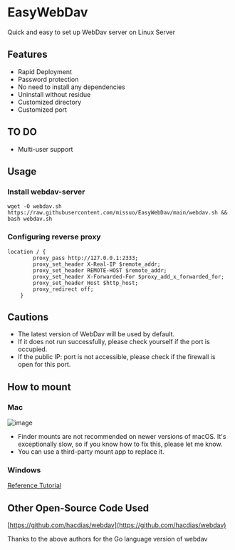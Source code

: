 # EasyWebDav
Quick and easy to set up WebDav server on Linux Server

## Features
- Rapid Deployment
- Password protection
- No need to install any dependencies
- Uninstall without residue
- Customized directory
- Customized port

## TO DO
- Multi-user support

## Usage
### Install webdav-server
~~~shell
wget -O webdav.sh https://raw.githubusercontent.com/missuo/EasyWebDav/main/webdav.sh && bash webdav.sh
~~~

### Configuring reverse proxy
~~~nginx
location / {
        proxy_pass http://127.0.0.1:2333;
        proxy_set_header X-Real-IP $remote_addr;
        proxy_set_header REMOTE-HOST $remote_addr;
        proxy_set_header X-Forwarded-For $proxy_add_x_forwarded_for;
        proxy_set_header Host $http_host;
        proxy_redirect off;
    }
~~~

## Cautions
- The latest version of WebDav will be used by default.
- If it does not run successfully, please check yourself if the port is occupied.
- If the public IP: port is not accessible, please check if the firewall is open for this port.

## How to mount
### Mac
![image](https://user-images.githubusercontent.com/55200481/142374705-cd29edec-9b01-4081-92e1-e9085697cbbd.png)

- Finder mounts are not recommended on newer versions of macOS. It's exceptionally slow, so if you know how to fix this, please let me know.
- You can use a third-party mount app to replace it.

### Windows
[Reference Tutorial](https://blog.frankutils.xyz/archives/17/)


## Other Open-Source Code Used
[https://github.com/hacdias/webdav](https://github.com/hacdias/webdav)

Thanks to the above authors for the Go language version of webdav



